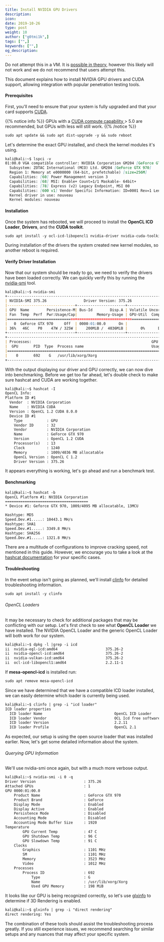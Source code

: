 ```yaml
---
title: Install NVIDIA GPU Drivers
description:
icon:
date: 2019-10-26
type: post
weight: 10
author: ["g0tmi1k",]
tags: ["",]
keywords: ["",]
og_description:
---
```


Do not attempt this in a VM. It is [possible in theory](https://mathiashueber.com/windows-virtual-machine-gpu-passthrough-ubuntu/), however this likely will not work and we do not recommend that users attempt this. 

This document explains how to install NVIDIA GPU drivers and CUDA support, allowing integration with popular penetration testing tools.

#### Prerequisites

First, you'll need to ensure that your system is fully upgraded and that your card supports [CUDA](https://developer.nvidia.com/cuda-gpus).

{{% notice info %}}
GPUs with a <a href=https://developer.nvidia.com/cuda-gpus> CUDA compute capability </a> > 5.0 are recommended, but GPUs with less will still work.
{{% /notice %}}

```markdown
sudo apt update && sudo apt dist-upgrade -y && sudo reboot
```

Let's determine the exact GPU installed, and check the kernel modules it's using.

```markdown
kali@kali:~$ lspci -v
01:00.0 VGA compatible controller: NVIDIA Corporation GM204 [GeForce GTX 970] (rev a1) (prog-if 00 [VGA controller])
  Subsystem: ZOTAC International (MCO) Ltd. GM204 [GeForce GTX 970]
  Region 1: Memory at e0000000 (64-bit, prefetchable) [size=256M]
  Capabilities: [60] Power Management version 3
  Capabilities: [68] MSI: Enable+ Count=1/1 Maskable- 64bit+
  Capabilities: [78] Express (v2) Legacy Endpoint, MSI 00
  Capabilities: [600 v1] Vendor Specific Information: ID=0001 Rev=1 Len=024
  Kernel driver in use: nouveau
  Kernel modules: nouveau
```

#### Installation

Once the system has rebooted, we will proceed to install the **OpenCL ICD Loader**, **Drivers**, and the **CUDA toolkit**.

```markdown
sudo apt install -y ocl-icd-libopencl1 nvidia-driver nvidia-cuda-toolkit
```

During installation of the drivers the system created new kernel modules, so another reboot is required.

#### Verify Driver Installation

Now that our system should be ready to go, we need to verify the drivers have been loaded correctly. We can quickly verify this by running the [nvidia-smi](https://developer.nvidia.com/nvidia-system-management-interface) tool.

```markdown
kali@kali:~$ nvidia-smi
+-----------------------------------------------------------------------------+
| NVIDIA-SMI 375.26                 Driver Version: 375.26                    |
|-------------------------------+----------------------+----------------------+
| GPU  Name        Persistence-M| Bus-Id        Disp.A | Volatile Uncorr. ECC |
| Fan  Temp  Perf  Pwr:Usage/Cap|         Memory-Usage | GPU-Util  Compute M. |
|===============================+======================+======================|
|   0  GeForce GTX 970     Off  | 0000:01:00.0      On |                  N/A |
| 36%   46C    P0    47W / 325W |    200MiB /  4036MiB |      0%      Default |
+-------------------------------+----------------------+----------------------+
+-----------------------------------------------------------------------------+
| Processes:                                                       GPU Memory |
|  GPU       PID  Type  Process name                               Usage      |
|=============================================================================|
|    0       692    G   /usr/lib/xorg/Xorg                             198MiB |
+-----------------------------------------------------------------------------+
```

With the output displaying our driver and GPU correctly, we can now dive into benchmarking. Before we get too far ahead, let's double check to make sure hashcat and CUDA are working together.

```html
kali@kali:~$ hashcat -I
OpenCL Info:
Platform ID #1
  Vendor  : NVIDIA Corporation
  Name    : NVIDIA CUDA
  Version : OpenCL 1.2 CUDA 8.0.0
  Device ID #1
    Type           : GPU
    Vendor ID      : 32
    Vendor         : NVIDIA Corporation
    Name           : GeForce GTX 970
    Version        : OpenCL 1.2 CUDA
    Processor(s)   : 13
    Clock          : 1240
    Memory         : 1009/4036 MB allocatable
    OpenCL Version : OpenCL C 1.2
    Driver Version : 375.26
```

It appears everything is working, let's go ahead and run a benchmark test.

#### Benchmarking

```html
kali@kali:~$ hashcat -b
OpenCL Platform #1: NVIDIA Corporation
======================================
* Device #1: Geforce GTX 970, 1009/4095 MB allocatable, 13MCU

Hashtype: MD5
Speed.Dev.#1.....: 10443.1 MH/s
Hashtype: SHA1
Speed.Dev.#1.....: 3349.8 MH/s
Hashtype: SHA256
Speed.Dev.#1.....: 1321.8 MH/s
```

There are a multitude of configurations to improve cracking speed, not mentioned in this guide. However, we encourage you to take a look at the [hashcat documentation](https://hashcat.net/wiki/) for your specific cases.

#### Troubleshooting

In the event setup isn't going as planned, we'll install [clinfo](https://packages.debian.org/jessie/clinfo) for detailed troubleshooting information.

```markdown
sudo apt install -y clinfo
```

###### OpenCL Loaders

It may be necessary to check for additional packages that may be conflicting with our setup. Let's first check to see what **OpenCL Loader** we have installed. The NVIDIA OpenCL Loader and the generic OpenCL Loader will both work for our system.

```markdown
kali@kali:~$ dpkg -l |grep -i icd
ii  nvidia-egl-icd:amd64                      375.26-2                             amd64        NVIDIA EGL installable client driver (ICD)
ii  nvidia-opencl-icd:amd64                   375.26-2                             amd64        NVIDIA OpenCL installable client driver (ICD)
ii  nvidia-vulkan-icd:amd64                   375.26-2                             amd64        NVIDIA Vulkan installable client driver (ICD)
ii  ocl-icd-libopencl1:amd64                  2.2.11-1                             amd64        Generic OpenCL ICD Loader
```

If **mesa-opencl-icd** is installed run:

```markdown
sudo apt remove mesa-opencl-icd
```

Since we have determined that we have a compatible ICD loader installed, we can easily determine which loader is currently being used.

```markdown
kali@kali:~$ clinfo | grep -i "icd loader"
ICD loader properties
  ICD loader Name                                 OpenCL ICD Loader
  ICD loader Vendor                               OCL Icd free software
  ICD loader Version                              2.2.11
  ICD loader Profile                              OpenCL 2.1
```

As expected, our setup is using the open source loader that was installed earlier. Now, let's get some detailed information about the system.

###### Querying GPU Information

We'll use nvidia-smi once again, but with a much more verbose output.

```html
kali@kali:~$ nvidia-smi -i 0 -q
Driver Version                      : 375.26
Attached GPUs                       : 1
GPU 0000:01:00.0
    Product Name                    : GeForce GTX 970
    Product Brand                   : GeForce
    Display Mode                    : Enabled
    Display Active                  : Enabled
    Persistence Mode                : Disabled
    Accounting Mode                 : Disabled
    Accounting Mode Buffer Size     : 1920
Temperature
        GPU Current Temp            : 47 C
        GPU Shutdown Temp           : 96 C
        GPU Slowdown Temp           : 91 C
    Clocks
        Graphics                    : 1101 MHz
        SM                          : 1101 MHz
        Memory                      : 3523 MHz
        Video                       : 1012 MHz
    Processes
        Process ID                  : 692
            Type                    : G
            Name                    : /usr/lib/xorg/Xorg
            Used GPU Memory         : 198 MiB
```

It looks like our GPU is being recognized correctly, so let's use [glxinfo](https://dri.freedesktop.org/wiki/glxinfo/) to determine if 3D Rendering is enabled.

```markdown
kali@kali:~$ glxinfo | grep -i "direct rendering"
direct rendering: Yes
```

The combination of these tools should assist the troubleshooting process greatly. If you still experience issues, we recommend searching for similar setups and any nuances that may affect your specific system.
